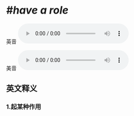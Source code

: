 # ***\#have a role*** 
英音
<audio src="./media/have a role1_AAC.aac" controls="controls"></audio>

美音
<audio src="./media/have a role2_AAC.aac" controls="controls"></audio>



  

英文释义
---
### 1.**起某种作用**  


